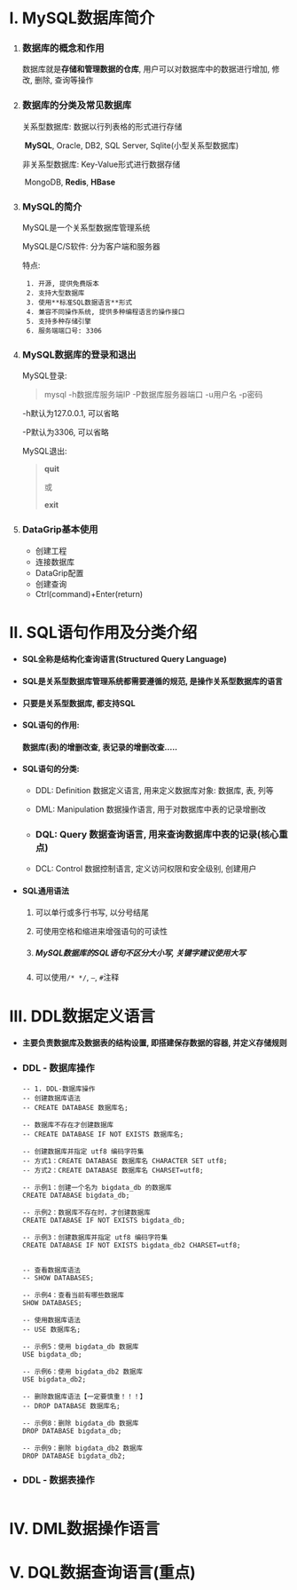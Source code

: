 # I. MySQL数据库简介

1. ### 数据库的概念和作用

    数据库就是**存储和管理数据的仓库**, 用户可以对数据库中的数据进行增加, 修改, 删除, 查询等操作

2. ### 数据库的分类及常见数据库

    关系型数据库: 数据以行列表格的形式进行存储

    ​	**MySQL**, Oracle, DB2, SQL Server, Sqlite(小型关系型数据库)

    非关系型数据库: Key-Value形式进行数据存储

    ​	 MongoDB, **Redis**, **HBase**

3. ### MySQL的简介

    MySQL是一个关系型数据库管理系统

    MySQL是C/S软件: 分为客户端和服务器

    特点:

     	1. 开源, 提供免费版本
     	2. 支持大型数据库
     	3. 使用**标准SQL数据语言**形式
     	4. 兼容不同操作系统, 提供多种编程语言的操作接口
     	5. 支持多种存储引擎
     	6. 服务端端口号: 3306

4. ### MySQL数据库的登录和退出

    MySQL登录:

    > mysql -h数据库服务端IP -P数据库服务器端口 -u用户名 -p密码

    -h默认为127.0.0.1, 可以省略

    -P默认为3306, 可以省略

    MySQL退出:

    > **quit**
    >
    > 或
    >
    > **exit**

5. ### DataGrip基本使用

    - 创建工程
    - 连接数据库
    - DataGrip配置
    - 创建查询
    - Ctrl(command)+Enter(return)

# II. SQL语句作用及分类介绍

- #### SQL全称是结构化查询语言(Structured Query Language)

- #### SQL是关系型数据库管理系统都需要遵循的规范, 是操作关系型数据库的语言

- #### 只要是关系型数据库, 都支持SQL

- #### SQL语句的作用: 

    #### 数据库(表)的增删改查, 表记录的增删改查…..

- #### SQL语句的分类:

    - DDL: Definition 数据定义语言, 用来定义数据库对象: 数据库, 表, 列等

    - DML: Manipulation 数据操作语言, 用于对数据库中表的记录增删改

    - ### DQL: Query 数据查询语言, 用来查询数据库中表的记录(核心重点)

    - DCL: Control 数据控制语言, 定义访问权限和安全级别, 创建用户

- #### SQL通用语法

    1. 可以单行或多行书写, 以分号结尾

    2. 可使用空格和缩进来增强语句的可读性

    3. ##### MySQL数据库的SQL语句不区分大小写, 关键字建议使用大写

    4. 可以使用`/* */`, `—`, `#`注释

# III. DDL数据定义语言

- #### 主要负责数据库及数据表的结构设置, 即搭建保存数据的容器, 并定义存储规则

- ### DDL - 数据库操作

    ```mysql
    -- 1. DDL-数据库操作
    -- 创建数据库语法
    -- CREATE DATABASE 数据库名;
    
    -- 数据库不存在才创建数据库
    -- CREATE DATABASE IF NOT EXISTS 数据库名;
    
    -- 创建数据库并指定 utf8 编码字符集
    -- 方式1：CREATE DATABASE 数据库名 CHARACTER SET utf8;
    -- 方式2：CREATE DATABASE 数据库名 CHARSET=utf8;
    
    -- 示例1：创建一个名为 bigdata_db 的数据库
    CREATE DATABASE bigdata_db;
    
    -- 示例2：数据库不存在时，才创建数据库
    CREATE DATABASE IF NOT EXISTS bigdata_db;
    
    -- 示例3：创建数据库并指定 utf8 编码字符集
    CREATE DATABASE IF NOT EXISTS bigdata_db2 CHARSET=utf8;
    
    
    -- 查看数据库语法
    -- SHOW DATABASES;
    
    -- 示例4：查看当前有哪些数据库
    SHOW DATABASES;
    
    -- 使用数据库语法
    -- USE 数据库名;
    
    -- 示例5：使用 bigdata_db 数据库
    USE bigdata_db;
    
    -- 示例6：使用 bigdata_db2 数据库
    USE bigdata_db2;
    
    -- 删除数据库语法【一定要慎重！！！】
    -- DROP DATABASE 数据库名;
    
    -- 示例8：删除 bigdata_db 数据库
    DROP DATABASE bigdata_db;
    
    -- 示例9：删除 bigdata_db2 数据库
    DROP DATABASE bigdata_db2;
    ```

- ### DDL - 数据表操作

    ```mysql
    
    ```

    

# IV. DML数据操作语言

# V. DQL数据查询语言(重点)